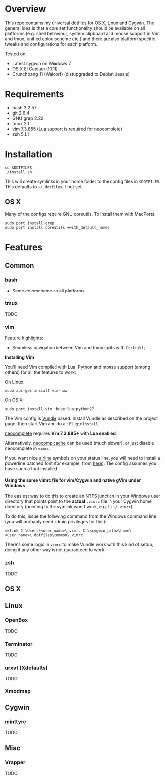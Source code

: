 # Overview

This repo contains my universal dotfiles for OS X, Linux and Cygwin.
The general idea is that a core set functionality should be available on all
platforms (e.g. shell behaviour, system clipboard and mouse support in Vim and
tmux, unified colourscheme etc.) and there are also platform specific
tweaks and configurations for each platform.

Tested on:

* Latest cygwin on Windows 7
* OS X El Capitan (10.11)
* Crunchbang 11 (Waldorf) (distupgraded to Debian Jessie)


# Requirements

- bash 3.2.57
- git 2.6.4
- GNU grep 2.22
- tmux 2.1
- vim 7.3.855 (Lua support is required for neocomplete)
- zsh 5.1.1


# Installation

```
cd $DOTFILES
./install.sh
```

This will create symlinks in your home folder to the config files in
`$DOTFILES`. This defaults to `~/.dotfiles` if not set.


## OS X

Many of the configs require GNU coreutils. To install them with MacPorts:

```
sudo port install grep
sudo port install coreutils +with_default_names
```


# Features

## Common

### bash

* Same colorscheme on all platforms

### tmux

TODO

### vim

Feature highlights:

* Seamless navigation between Vim and tmux splits with `Ctrl+jkl;`

**Installing Vim**

You'll need Vim compiled with Lua, Python and mouse support (among others) for all the features to
work:

On Linux:

```
sudo apt-get install vim-nox
```

On OS X:

```
sudo port install vim +huge+lua+python27
```

The Vim config is [Vundle](https://github.com/gmarik/Vundle.vim) based.
Install Vundle as described on the project page, then start Vim and do a
`:PluginInstall`.

[neocomplete](https://github.com/Shougo/neocomplete.vim) requires **Vim
7.3.885+** with **Lua enabled**.

Alternatively, [neocomplcache](https://github.com/Shougo/neocomplcache.vim)
can be used (much slower), or just disable neocomplete in `vimrc`.

If you want nice [airline](https://github.com/bling/vim-airline) symbols on
your status line, you will need to install a powerline patched font (for
example, from [here](https://github.com/Lokaltog/powerline-fonts)). The config
assumes you have such a font installed.

#### Using the same vimrc file for vim/Cygwin and native gVim under Windows

The easiest way to do this to create an NTFS junction in your Windows user
directory that points point to the **actual** `.vimrc` file in your Cygwin
home directory (pointing to the symlink won't work, e.g. to `~/.vimrc`).

To do this, issue the following command from the Windows command line (you
will probably need admin privileges for this):

```
mklink C:\Users\<user_name>\_vimrc C:\<cygwin_path>\home\<user_name>\.dotfiles\common\_vimrc
```

There's some logic in `vimrc` to make Vundle work with this kind of setup;
doing it any other way is not guaranteed to work.


### zsh

TODO


## OS X



## Linux

### OpenBox

TODO

### Terminator

TODO

### urxvt (Xdefaults)

TODO

### Xmodmap


## Cygwin

### minttyrc

TODO


## Misc

### Vrapper

TODO

